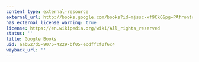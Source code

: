 ```yaml
---
content_type: external-resource
external_url: http://books.google.com/books?id=mjssc-xf9CkC&pg=PAfrontcover
has_external_license_warning: true
license: https://en.wikipedia.org/wiki/All_rights_reserved
status: ''
title: Google Books
uid: aab527d5-9075-4229-bf05-ecdffcf0f6c4
wayback_url: ''
---
```

